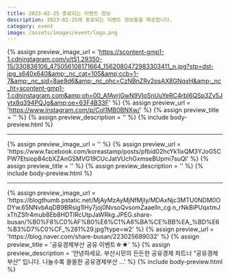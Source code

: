 ```yaml
---
title: 2023-02-25 종료되는 이벤트 정보
description: 2023-02-25에 종료되는 이벤트 정보들을 제공합니다.
category: event
image: /assets/images/event/logo.png
---
```

{% assign preview_image_url = 'https://scontent-gmp1-1.cdninstagram.com/v/t51.29350-15/330836106_475056108171664_1562080472983303411_n.jpg?stp=dst-jpg_s640x640&amp;_nc_cat=105&amp;ccb=1-7&amp;_nc_sid=8ae9d6&amp;_nc_ohc=CzNBnZRy2psAX8GNqxH&amp;_nc_ht=scontent-gmp1-1.cdninstagram.com&amp;oh=00_AfAvrjGwN9VIoSnUuYeRC4rbI6QSp3Zy5Jytx8q394PQJg&amp;oe=63F4B33F' %}
{% assign preview_url = 'https://www.instagram.com/p/Col1MB0BNXw/' %}
{% assign preview_title = '' %}
{% assign preview_description = '' %}
{% include body-preview.html %}
<hr>{% assign preview_image_url = '' %}
{% assign preview_url = 'https://www.facebook.com/koreastamp/posts/pfbid02hcYk1ixQM3YJoG5CPW7Etsiop84cbXZAnGSMVG19CUcJatVUchGxmseBUpmi7suQl' %}
{% assign preview_title = '' %}
{% assign preview_description = '' %}
{% include body-preview.html %}
<hr>{% assign preview_image_url = 'https://blogthumb.pstatic.net/MjAyMzAyMjNfMjIy/MDAxNjc3MTU0NDM0ODYw.65NNvbAqDB9BRsig1lHy7joj0NvsoQvsomZaaelln_cg.n_rNkBiPUqxtmJxThZSfr4mub8Eb8HDTIRcUtpJaWRkg.JPEG.share-busan/%B0%F8%C0%AF%B0%E6%C1%A6%BA%CE%BB%EA_%BD%E6%B3%D7%C0%CF_%281%29.jpg?type=w2' %}
{% assign preview_url = 'https://blog.naver.com/share-busan/223025689032' %}
{% assign preview_title = '공유경제부산 공유 이벤트☆★' %}
{% assign preview_description = '안녕하세요. 부산시민의 든든한 공유경제 파트너 &ldquo;공유경제부산&rdquo; 입니다. 나눌수록 쏠쏠한 공유경제부산 ...' %}
{% include body-preview.html %}